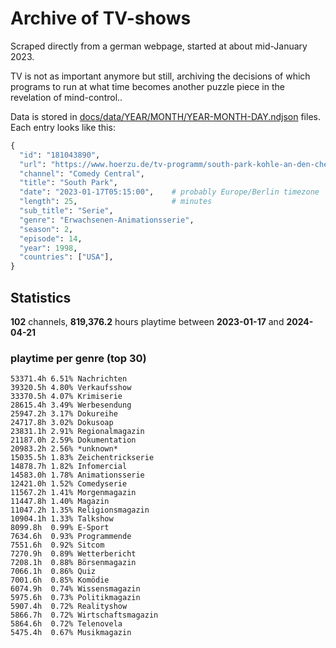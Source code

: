 # Archive of TV-shows

Scraped directly from a german webpage, started at about mid-January 2023.

TV is not as important anymore but still, archiving the decisions of which programs to run at what time
becomes another puzzle piece in the revelation of mind-control.. 

Data is stored in [docs/data/YEAR/MONTH/YEAR-MONTH-DAY.ndjson](docs/data/) files. 
Each entry looks like this:

```python
{
  "id": "181043890", 
  "url": "https://www.hoerzu.de/tv-programm/south-park-kohle-an-den-chefkoch/bid_181043890/", 
  "channel": "Comedy Central", 
  "title": "South Park", 
  "date": "2023-01-17T05:15:00",    # probably Europe/Berlin timezone 
  "length": 25,                     # minutes 
  "sub_title": "Serie", 
  "genre": "Erwachsenen-Animationsserie", 
  "season": 2, 
  "episode": 14, 
  "year": 1998, 
  "countries": ["USA"],
}
```

## Statistics

**102** channels, **819,376.2** hours playtime between **2023-01-17** and **2024-04-21**


### playtime per genre (top 30)

    53371.4h 6.51% Nachrichten
    39320.5h 4.80% Verkaufsshow
    33370.5h 4.07% Krimiserie
    28615.4h 3.49% Werbesendung
    25947.2h 3.17% Dokureihe
    24717.8h 3.02% Dokusoap
    23831.1h 2.91% Regionalmagazin
    21187.0h 2.59% Dokumentation
    20983.2h 2.56% *unknown*
    15035.5h 1.83% Zeichentrickserie
    14878.7h 1.82% Infomercial
    14583.0h 1.78% Animationsserie
    12421.0h 1.52% Comedyserie
    11567.2h 1.41% Morgenmagazin
    11447.8h 1.40% Magazin
    11047.2h 1.35% Religionsmagazin
    10904.1h 1.33% Talkshow
    8099.8h  0.99% E-Sport
    7634.6h  0.93% Programmende
    7551.6h  0.92% Sitcom
    7270.9h  0.89% Wetterbericht
    7208.1h  0.88% Börsenmagazin
    7066.1h  0.86% Quiz
    7001.6h  0.85% Komödie
    6074.9h  0.74% Wissensmagazin
    5975.6h  0.73% Politikmagazin
    5907.4h  0.72% Realityshow
    5866.7h  0.72% Wirtschaftsmagazin
    5864.6h  0.72% Telenovela
    5475.4h  0.67% Musikmagazin

